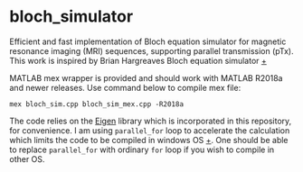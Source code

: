 
# bloch_simulator
Efficient and fast implementation of Bloch equation simulator for magnetic resonance imaging (MRI) sequences, supporting parallel transmission (pTx). 
This work is inspired by Brian Hargreaves Bloch equation simulator [+](http://www-mrsrl.stanford.edu/~brian/blochsim/)

MATLAB mex wrapper is provided and should work with MATLAB R2018a and newer releases. Use command below to compile mex file:

    mex bloch_sim.cpp bloch_sim_mex.cpp -R2018a

The code relies on the [Eigen](https://eigen.tuxfamily.org) library which is incorporated in this repository, for convenience.
I am using `parallel_for` loop to accelerate the calculation which limits the code to be compiled in windows OS [+](https://docs.microsoft.com/en-us/cpp/parallel/concrt/how-to-write-a-parallel-for-loop?view=msvc-160). One should be able to replace `parallel_for` with ordinary `for` loop if you wish to compile in other OS.